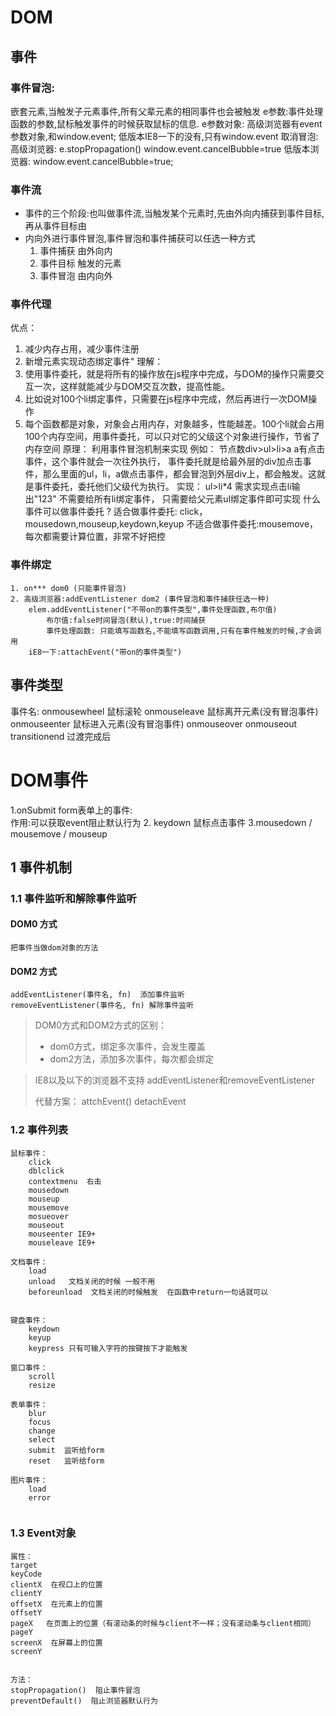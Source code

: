 # DOM
## 事件
### 事件冒泡:
嵌套元素,当触发子元素事件,所有父辈元素的相同事件也会被触发
e参数:事件处理函数的参数,鼠标触发事件的时候获取鼠标的信息.
    e参数对象:
    高级浏览器有event参数对象,和window.event;
    低版本IE8一下的没有,只有window.event
取消冒泡: 
    高级浏览器:
    e.stopPropagation()
    window.event.cancelBubble=true
    低版本浏览器:
    window.event.cancelBubble=true;
### 事件流
* 事件的三个阶段:也叫做事件流,当触发某个元素时,先由外向内捕获到事件目标,再从事件目标由
* 内向外进行事件冒泡,事件冒泡和事件捕获可以任选一种方式
    1. 事件捕获 由外向内
    2. 事件目标 触发的元素
    3. 事件冒泡 由内向外

### 事件代理
优点：  
  1. 减少内存占用，减少事件注册 
  2. 新增元素实现动态绑定事件"
理解：
  1. 使用事件委托，就是将所有的操作放在js程序中完成，与DOM的操作只需要交互一次，这样就能减少与DOM交互次数，提高性能。
  2. 比如说对100个li绑定事件，只需要在js程序中完成，然后再进行一次DOM操作
  3. 每个函数都是对象，对象会占用内存，对象越多，性能越差。100个li就会占用100个内存空间，用事件委托，可以只对它的父级这个对象进行操作，节省了内存空间
原理：
  利用事件冒泡机制来实现
  例如：
    节点数div>ul>li>a
    a有点击事件，这个事件就会一次往外执行，
    事件委托就是给最外层的div加点击事件，那么里面的ul，li，a做点击事件，都会冒泡到外层div上，都会触发。这就是事件委托，委托他们父级代为执行。
实现：
  ul>li*4
  需求实现点击li输出"123"
  不需要给所有li绑定事件，
  只需要给父元素ul绑定事件即可实现
什么事件可以做事件委托 ?
  适合做事件委托: click，mousedown,mouseup,keydown,keyup
  不适合做事件委托:mousemove，每次都需要计算位置，非常不好把控


### 事件绑定
    1. on*** dom0 (只能事件冒泡)
    2. 高级浏览器:addEventListener dom2 (事件冒泡和事件捕获任选一种)
        elem.addEventListener("不带on的事件类型",事件处理函数,布尔值)
            布尔值:false时间冒泡(默认),true:时间捕获
            事件处理函数: 只能填写函数名,不能填写函数调用,只有在事件触发的时候,才会调用
        iE8一下:attachEvent("带on的事件类型")
## 事件类型
事件名:
    onmousewheel 鼠标滚轮
    onmouseleave 鼠标离开元素(没有冒泡事件)
    onmouseenter 鼠标进入元素(没有冒泡事件)
    onmouseover 
    onmouseout 
    transitionend 过渡完成后



# DOM事件
1.onSubmit 
  form表单上的事件:   
  作用:可以获取event阻止默认行为
2. keydown 鼠标点击事件
3.mousedown / mousemove / mouseup


## 1 事件机制
### 1.1 事件监听和解除事件监听

#### DOM0 方式

```
把事件当做dom对象的方法
```

#### DOM2 方式

```
addEventListener(事件名, fn)  添加事件监听
removeEventListener(事件名, fn) 解除事件监听
```

> DOM0方式和DOM2方式的区别：
>
> * dom0方式，绑定多次事件，会发生覆盖
> * dom2方法，添加多次事件，每次都会绑定

>IE8以及以下的浏览器不支持 addEventListener和removeEventListener
>
>代替方案： attchEvent()   detachEvent



### 1.2 事件列表

````
鼠标事件：
	click
	dblclick
	contextmenu  右击
	mousedown
	mouseup
	mousemove
	mosueover
	mouseout
	mouseenter IE9+
	mouseleave IE9+
	
文档事件：
	load
	unload   文档关闭的时候 一般不用
	beforeunload  文档关闭的时候触发  在函数中return一句话就可以
	

键盘事件：
	keydown
	keyup
	keypress 只有可输入字符的按键按下才能触发
	
窗口事件：
	scroll
	resize
	
表单事件：
	blur
	focus
	change
	select
	submit  监听给form
	reset   监听给form
	
图片事件：
	load
	error
	
````



### 1.3 Event对象

```
属性：
target
keyCode
clientX  在视口上的位置
clientY
offsetX  在元素上的位置
offsetY
pageX	在页面上的位置（有滚动条的时候与client不一样；没有滚动条与client相同）
pageY
screenX	 在屏幕上的位置
screenY


方法：
stopPropagation()  阻止事件冒泡
preventDefault()  阻止浏览器默认行为

```
